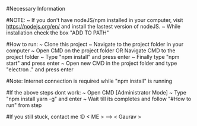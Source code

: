 
#Necessary Information

#NOTE:
    ~ If you don't have nodeJS/npm installed in your computer, visit https://nodejs.org/en/
    and install the lastest version of nodeJS.
    ~ While installation check the box "ADD TO PATH"


#How to run:
  ~ Clone this project
  ~ Navigate to the project folder in your computer
  ~ Open CMD on the project folder OR Navigate CMD to the project folder
  ~ Type "npm install" and press enter
  ~ Finally type "npm start" and press enter
  ~ Open new CMD in the project folder and type "electron ." and press enter

#Note: Internet connection is required while "npm install" is running

#If the above steps dont work:
  ~ Open CMD [Administrator Mode]
  ~ Type "npm install yarn -g" and enter
  ~ Wait till its completes and follow "#How to run" from step 

#If you still stuck, contact me :D < ME > --> < Gaurav >

